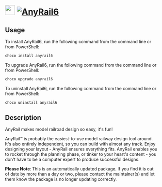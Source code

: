 ﻿# <img src="https://cdn.jsdelivr.net/gh/mkevenaar/chocolatey-packages@16daac3bcdef0a76bb57a232ebc1e12069a243f2/icons/AnyRail6.png" width="32" height="32"/> [![AnyRail6](https://img.shields.io/chocolatey/v/anyrail6.svg?label=AnyRail6)](https://chocolatey.org/packages/anyrail6)

## Usage
To install AnyRail6, run the following command from the command line or from PowerShell:
```powershell
choco install anyrail6
```

To upgrade AnyRail6, run the following command from the command line or from PowerShell:
```powershell
choco upgrade anyrail6
```

To uninstall AnyRail6, run the following command from the command line or from PowerShell:
```powershell
choco uninstall anyrail6
```

## Description
AnyRail makes model railroad design so easy, it's fun!

AnyRail™ is probably the easiest-to-use model railway design tool around. It's also entirely independent, so you can build with almost any track. Enjoy designing your layout - AnyRail ensures everything fits. AnyRail enables you to rocket through the planning phase, or tinker to your heart's content - you don't have to be a computer expert to produce successful designs.

**Please Note**: This is an automatically updated package. If you find it is
out of date by more than a day or two, please contact the maintainer(s) and
let them know the package is no longer updating correctly.

